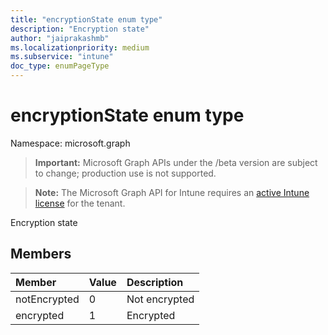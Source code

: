 ```yaml
---
title: "encryptionState enum type"
description: "Encryption state"
author: "jaiprakashmb"
ms.localizationpriority: medium
ms.subservice: "intune"
doc_type: enumPageType
---
```


# encryptionState enum type

Namespace: microsoft.graph
> **Important:** Microsoft Graph APIs under the /beta version are subject to change; production use is not supported.

> **Note:** The Microsoft Graph API for Intune requires an [active Intune license](https://go.microsoft.com/fwlink/?linkid=839381) for the tenant.


Encryption state

## Members
|Member|Value|Description|
|:---|:---|:---|
|notEncrypted|0|Not encrypted|
|encrypted|1|Encrypted|
